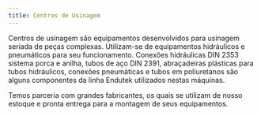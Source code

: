 ```yaml
---
title: Centros de Usinagem
---
```


Centros de usinagem são equipamentos desenvolvidos para usinagem seriada de peças complexas. Utilizam-se de equipamentos hidráulicos e pneumáticos para seu funcionamento. Conexões hidráulicas DIN 2353 sistema porca e anilha, tubos de aço DIN 2391, abraçadeiras plásticas para tubos hidráulicos, conexões pneumáticas e tubos em poliuretanos são alguns componentes da linha Endutek utilizados nestas máquinas. 

Temos parceria com grandes fabricantes, os quais se utilizam de nosso estoque e pronta entrega para a montagem de seus equipamentos.

